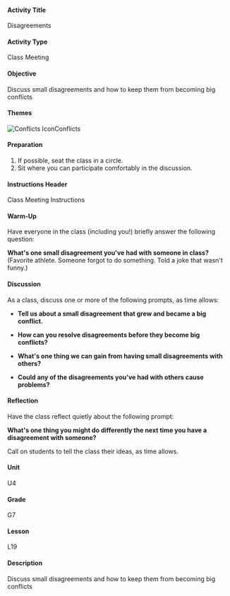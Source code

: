 #### Activity Title
Disagreements
#### Activity Type
Class Meeting
#### Objective
Discuss small disagreements and how to keep them from becoming big conflicts
#### Themes
![Conflicts Icon](http://v5cmservice.secondstep.org/MS3TP_IMAGES/SKILLS/SKILLS_SMALL_IMAGES/conflicts-sm.png)Conflicts
 

#### Preparation
1. If possible, seat the class in a circle.
2. Sit where you can participate comfortably in the discussion.

#### Instructions Header
Class Meeting Instructions
#### Warm-Up
Have everyone in the class (including you!) briefly answer the following question: 

**What's one small disagreement you've had with someone in class?**<br/>
            (Favorite athlete. Someone forgot to do something. Told a joke that wasn't funny.)
#### Discussion
As a class, discuss one or more of the following prompts, as time allows:


-  **Tell us about a small disagreement that grew and became a big conflict.**

-  **How can you resolve disagreements before they become big conflicts?**

-  **What's one thing we can gain from having small disagreements with others?**

-  **Could any of the disagreements you've had with others cause problems?**
#### Reflection
Have the class reflect quietly about the following prompt:

**What's one thing you might do differently the next time you have a disagreement with someone?**

Call on students to tell the class their ideas, as time allows.
#### Unit
U4
#### Grade
G7
#### Lesson
L19
#### Description
Discuss small disagreements and how to keep them from becoming big conflicts
